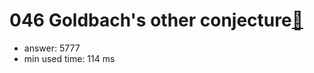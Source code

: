 046 Goldbach's other conjecture[:link:](http://projecteuler.net/problem=46)  
========================

- answer: 5777 
- min used time: 114 ms

